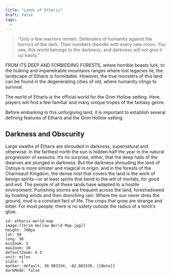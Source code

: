 ```yaml
---
title: "Lands of Etharis"
draft: false
tags:
  - 
---
```


> “Only a few warriors remain. Defenders of humanity against the horrors of the dark. Their numbers dwindle with every new moon. You see, this world belongs to the darkness, and darkness will not give it up easily.”

FROM ITS DEEP AND FORBIDDING FORESTS, where horrible beasts lurk, to the hulking and impenetrable mountains ranges where lost legacies lie, the landscape of Etharis is formidable. However, the true monsters of this land can be found in the degenerating cities of old, where humanity clings to survival.

The world of Etharis is the official world for the Grim Hollow setting. Here, players will find a few familiar and many unique tropes of the fantasy genre.

Before embarking in this unforgiving land, it is important to establish several defining features of Etharis and the Grim Hollow setting.

## Darkness and Obscurity
Large swaths of Etharis are shrouded in darkness, supernatural and otherwise. In the farthest north the sun is hidden half the year in the natural progression of seasons. It’s no surprise, either, that the deep halls of the dwarves are plunged in darkness. But the darkness shrouding the land of Ostoya is more sinister and magical in origin, and in the forests of the Charneault Kingdom, the dense mist that covers the land is the work of benign spirits—or at least spirits that bend to the will of mortals, for good and evil. The people of all these lands have adapted to a hostile environment. Punishing storms are frequent across the land, foreshadowed by howling winds and then drenching rain. Where the sun never dries the ground, mud is a constant fact of life. The crops that grow are strange and bitter. For most people, there is no safety outside the radius of a torch’s glow.

```leaflet
id: etharis-world-map
image:[[Grim Hollow World Map.jpg]]
height: 700px
lat: 50
long: 50
minZoom: 1
maxZoom: 10
defaultZoom: 6.5
unit: miles
scale: 1
marker: default, 39.983334, -82.983330, [[Note]]
darkMode: false
```
